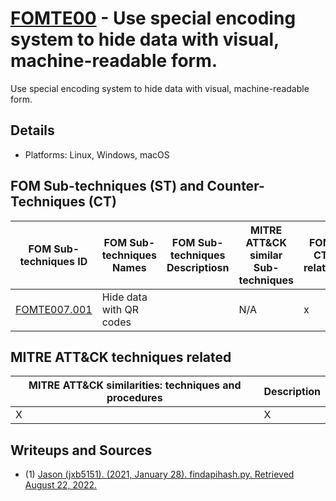 # [FOMTE00](https://github.com/blue101010/FOM/blob/main/techniques/FOMTE002.md) - Use special encoding system to hide data with visual, machine-readable form.

Use special encoding system to hide data with visual, machine-readable form.

## Details

- Platforms: Linux, Windows, macOS

## FOM Sub-techniques (ST) and Counter-Techniques (CT)

| FOM Sub-techniques ID   | FOM Sub-techniques Names | FOM Sub-techniques Descriptiosn | MITRE ATT&CK similar Sub-techniques            | FOM CT related
| ---------------------- |-----------  | -------------------|-------------------------------------------|----------------
|  [FOMTE007.001](https://github.com/blue101010/FOM/blob/main/techniques/FOMTE007.001.md)                      | Hide data with QR codes        |                    | N/A |  x   |


## MITRE ATT&CK techniques related

|  MITRE ATT&CK similarities: techniques and procedures |       Description               |
| --------------------------------------------------- | ----------------------------------|
| X  | X |



## Writeups and Sources

- (1) [Jason (jxb5151). (2021, January 28). findapihash.py. Retrieved August 22, 2022.](https://github.com/MITRECND/malchive/blob/main/malchive/utilities/findapihash.py)

